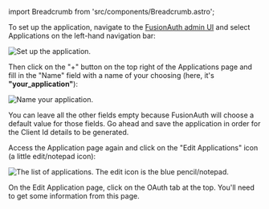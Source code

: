 import Breadcrumb from 'src/components/Breadcrumb.astro';

To set up the application, navigate to the [FusionAuth admin UI](http://localhost:9011/admin) and select <Breadcrumb>Applications</Breadcrumb> on the left-hand navigation bar:

![Set up the application.](/img/blogs/includes/fusionauth/set-up-the-application.png)

Then click on the "+" button on the top right of the <Breadcrumb>Applications</Breadcrumb> page and fill in the "Name" field with a name of your choosing (here, it's **"your_application"**):

![Name your application.](/img/blogs/includes/fusionauth/name-the-application.png)

You can leave all the other fields empty because FusionAuth will choose a default value for those fields. Go ahead and save the application in order for the Client Id details to be generated.

Access the <Breadcrumb>Application</Breadcrumb> page again and click on the "Edit Applications" icon (a little edit/notepad icon):

![The list of applications. The edit icon is the blue pencil/notepad.](/img/blogs/includes/fusionauth/edit-application.png)

On the <Breadcrumb>Edit Application</Breadcrumb> page, click on the <Breadcrumb>OAuth</Breadcrumb> tab at the top. You'll need to get some information from this page.
